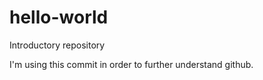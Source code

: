 # hello-world
Introductory repository 

I'm using this commit in order to further understand github.
